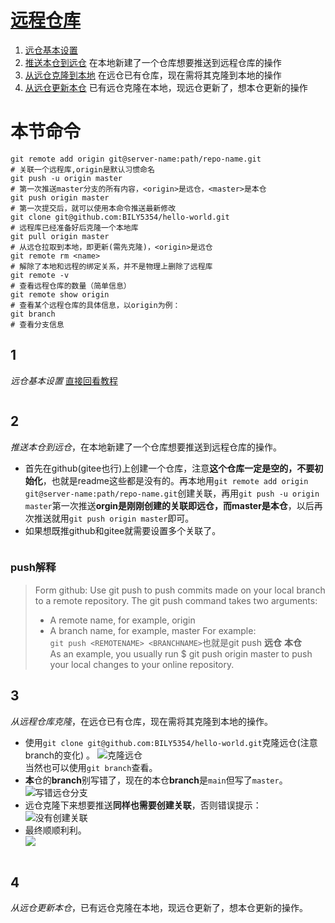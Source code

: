 # [远程仓库](./remote_repository.md)
1. [远仓基本设置](#1)
2. [推送本仓到远仓](#2) 在本地新建了一个仓库想要推送到远程仓库的操作
3. [从远仓克隆到本地](#3) 在远仓已有仓库，现在需将其克隆到本地的操作
4. [从远仓更新本仓](#4) 已有远仓克隆在本地，现远仓更新了，想本仓更新的操作   
# 本节命令
```
git remote add origin git@server-name:path/repo-name.git              # 关联一个远程库,origin是默认习惯命名
git push -u origin master                                             # 第一次推送master分支的所有内容，<origin>是远仓，<master>是本仓
git push origin master                                                # 第一次提交后，就可以使用本命令推送最新修改
git clone git@github.com:BILY5354/hello-world.git                     # 远程库已经准备好后克隆一个本地库
git pull origin master                                                # 从远仓拉取到本地，即更新(需先克隆)，<origin>是远仓
git remote rm <name>                                                  # 解除了本地和远程的绑定关系，并不是物理上删除了远程库
git remote -v                                                         # 查看远程仓库的数量（简单信息）
git remote show origin                                                # 查看某个远程仓库的具体信息，以origin为例：
git branch                                                            # 查看分支信息
```
## 1
_远仓基本设置_
[直接回看教程](https://www.liaoxuefeng.com/wiki/896043488029600/896954117292416#0)
```cpp
```  
## 2
_推送本仓到远仓_，在本地新建了一个仓库想要推送到远程仓库的操作。  
- 首先在github(gitee也行)上创建一个仓库，注意**这个仓库一定是空的，不要初始化**，也就是readme这些都是没有的。再本地用```git remote add origin git@server-name:path/repo-name.git```创建关联，再用```git push -u origin master```第一次推送**orgin是刚刚创建的关联即远仓，而master是本仓**，以后再次推送就用```git push origin master```即可。
- 如果想既推github和gitee就需要设置多个关联了。
```cpp
```
### push解释
> Form github:
> Use git push to push commits made on your local branch to a remote repository.
> The git push command takes two arguments:
> - A remote name, for example, origin
> - A branch name, for example, master
> For example:  
``` git push <REMOTENAME> <BRANCHNAME> ```也就是git push **远仓** **本仓**   
> As an example, you usually run $ git push origin master to push your local changes to your online repository.  
  
## 3
_从远程仓库克隆_，在远仓已有仓库，现在需将其克隆到本地的操作。  
- 使用```git clone git@github.com:BILY5354/hello-world.git```克隆远仓(注意branch的变化) 。 
![](img/clone_repo1.PNG "克隆远仓")  
当然也可以使用```git branch```查看。
- **本**仓的**branch**别写错了，现在的本仓**branch**是```main```但写了```master```。
![](img/clone_repo2.PNG "写错远仓分支") 
- 远仓克隆下来想要推送**同样也需要创建关联**，否则错误提示：
![](img/clone_repo3.PNG "没有创建关联") 
- 最终顺顺利利。  
![](img/clone_repo4.PNG "") 
```cpp
```  
## 4
_从远仓更新本仓_，已有远仓克隆在本地，现远仓更新了，想本仓更新的操作。  
```cpp
```  
